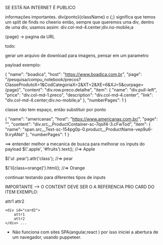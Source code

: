 

SE ESTÁ NA INTERNET É PUBLICO


informações importantes.
div{ponto}{className}
o {;} significa que temos um split de finds no cheerio
então, sempre que queremos uma div, dentro de uma div, usamos assim:
div.col-md-4.center;div.no-mobile;a


{page} -> pagina da URL


todo:

gerar um arquivo de download para imagens, pensar em um parametro

payload exemplo:

{
"name": "boadica",
"host": "https://www.boadica.com.br",
"page": "/pesquisa/compu_notebook/precos?ClasseProdutoX=1&CodCategoriaX=2&XT=2&XE=6&XJ=5&curpage={page}",
"content": "div.row.preco.detalhe",
"item": {
"name": "div.pull-left",
"price": "div.col-md-1.preco",
"description": "div.col-md-4.center",
"link": "div.col-md-4.center;div.no-mobile;a"
},
"numberPages": 1
}



classe não tem espaço, então substituir por ponto

{
"name": "americanas",
"host": "https://www.americanas.com.br/",
"page": "",
"content": "div.src__ProductContainer-sc-7qsif4-3.cFwTod",
"item": {
"name": "span.src__Text-sc-154pg0p-0.product__ProductName-vep9u6-9.iryANd"
},
"numberPages": 1
}



==> entender melhor a mecanica de busca para melhorar
os inputs do payload
$('.apple', '#fruits').text();
//=> Apple

$('ul .pear').attr('class');
//=> pear

$('li[class=orange]').html();
//=> Orange   
    

continuar testando para diferentes tipos de inputs

    

IMPORTANTE --> O CONTENT DEVE SER O A REFERENCIA PRO CARD DO ITEM
EXEMPLO:

<div id="lista">
    <div id="card">
        attr1
        attr2
    </div>

    <div id="card2">
        attr1
        attr2
    </div> ...
</div>


- Não funciona com sites SPA(angular,react )
  por isso iniciei a abertura de um navegador, 
  usando puppeteer.
  
